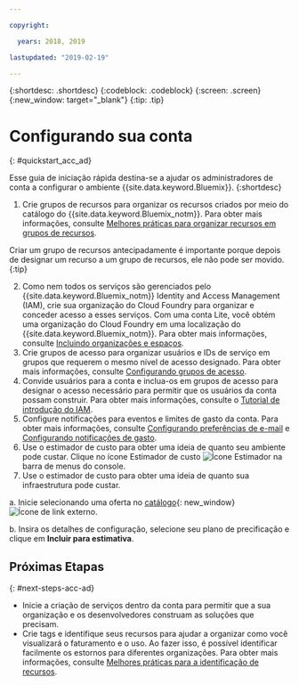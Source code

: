 ```yaml
---

copyright:

  years: 2018, 2019

lastupdated: "2019-02-19"

---
```


{:shortdesc: .shortdesc}
{:codeblock: .codeblock}
{:screen: .screen}
{:new_window: target="_blank"}
{:tip: .tip}

# Configurando sua conta
{: #quickstart_acc_ad}

Esse guia de iniciação rápida destina-se a ajudar os administradores de conta a configurar o ambiente {{site.data.keyword.Bluemix}}. 
{:shortdesc}

1. Crie grupos de recursos para organizar os recursos criados por meio do catálogo do {{site.data.keyword.Bluemix_notm}}. Para obter mais informações, consulte [Melhores práticas para organizar recursos em grupos de recursos](/docs/resources?topic=resources-bp_resourcegroups).

  Criar um grupo de recursos antecipadamente é importante porque depois de designar um recurso a um grupo de recursos, ele não pode ser movido.
  {:tip}
  
2. Como nem todos os serviços são gerenciados pelo {{site.data.keyword.Bluemix_notm}} Identity and Access Management (IAM), crie sua organização do Cloud Foundry para organizar e conceder acesso a esses serviços. Com
uma conta Lite, você obtém uma organização do Cloud Foundry em uma localização do {{site.data.keyword.Bluemix_notm}}. Para obter mais informações, consulte [Incluindo organizações e espaços](/docs/account?topic=account-orgsspacesusers). 
3. Crie grupos de acesso para organizar usuários e IDs de serviço em grupos que requerem o mesmo nível de acesso designado. Para obter mais informações, consulte [Configurando grupos de acesso](/docs/iam?topic=iam-groups).
4. Convide usuários para a conta e inclua-os em grupos de acesso para designar o acesso necessário para permitir que os
usuários da conta possam construir. Para obter mais informações, consulte o
[Tutorial de introdução do IAM](/docs/iam?topic=iam-getstarted).
5. Configure notificações para eventos e limites de gasto da conta. Para obter mais informações, consulte [Configurando preferências de e-mail](/docs/account?topic=account-email-prefs) e [Configurando notificações de gasto](/docs/billing-usage?topic=billing-usage-spending). 
6. Use o estimador de custo para obter uma ideia de quanto seu ambiente pode custar. Clique no ícone Estimador de custo ![Ícone Estimador](../icons/Estimator.svg) na barra de menus do console. 
7. Use o estimador de custo para obter uma ideia de quanto sua infraestrutura pode custar. 
  
  a. Inicie selecionando uma oferta no [catálogo](https://cloud.ibm.com/catalog){: new_window} ![Ícone de link externo](../icons/launch-glyph.svg). 
  
  b. Insira os detalhes de configuração, selecione seu plano de precificação e clique em **Incluir para
estimativa**.

## Próximas Etapas
{: #next-steps-acc-ad}

* Inicie a criação de serviços dentro da conta para permitir que a sua organização e os desenvolvedores construam as
soluções que precisam.  
* Crie tags e identifique seus recursos para ajudar a organizar como você visualizará o faturamento e o uso. Ao fazer isso, é possível identificar facilmente os estornos para diferentes organizações. Para obter mais informações, consulte
[Melhores práticas para a identificação de recursos](/docs/account?topic=account-account_setup#tags). 
